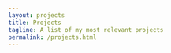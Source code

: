 ```yaml
---
layout: projects
title: Projects
tagline: A list of my most relevant projects
permalink: /projects.html
---
```

